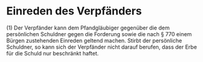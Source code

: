 # Einreden des Verpfänders

(1) Der Verpfänder kann dem Pfandgläubiger gegenüber die dem persönlichen Schuldner gegen die Forderung sowie die nach § 770 einem Bürgen zustehenden Einreden geltend machen. Stirbt der persönliche Schuldner, so kann sich der Verpfänder nicht darauf berufen, dass der Erbe für die Schuld nur beschränkt haftet.